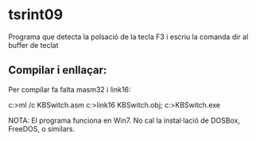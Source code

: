 # tsrint09

Programa que detecta la polsació de la tecla F3 i escriu la comanda dir<cr> al buffer de teclat

## Compilar i enllaçar:

Per compilar fa falta masm32 i link16:

c:\>ml /c KBSwitch.asm
c:\>link16 KBSwitch.obj;
c:\>KBSwitch.exe

NOTA: El programa funciona en Win7. No cal la instal·lació de DOSBox, FreeDOS, o similars.

